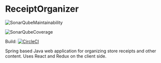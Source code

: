 # ReceiptOrganizer
![SonarQubeMaintainability](https://sonarcloud.io/api/project_badges/measure?project=AndreFx_ReceiptOrganizer&metric=sqale_rating)

![SonarQubeCoverage](https://sonarcloud.io/api/project_badges/measure?project=AndreFx_ReceiptOrganizer&metric=coverage)

Build: [![CircleCI](https://circleci.com/gh/AndreFx/ReceiptOrganizer.svg?style=svg)](https://circleci.com/gh/AndreFx/ReceiptOrganizer)

Spring based Java web application for organizing store receipts and other content. Uses React and Redux on the client side.
